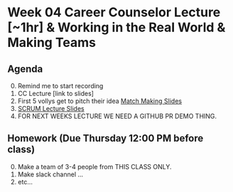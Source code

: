 # Week 04  Career Counselor Lecture [~1hr] & Working in the Real World & Making Teams

## Agenda
0. Remind me to start recording
0. CC Lecture [link to slides]
0. First 5 vollys get to pitch their idea [Match Making Slides]()
0. [SCRUM Lecture Slides](https://docs.google.com/presentation/d/15dKy4DA3uGoQfVNo6KxRlTG8TmajlcNwxCbDfY0r_v8/edit?usp=sharing)
0. FOR NEXT WEEKS LECTURE WE NEED A GITHUB PR DEMO THING. 



## Homework (Due Thursday 12:00 PM before class)
0. Make a team of 3-4 people from THIS CLASS ONLY.  
0. Make slack channel ... 
0. etc...
